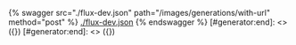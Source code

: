 [#generator:start]: <> ({ "template": "openapi" })
[#generator:start]: <> ({ "template": "openapi" })
{% swagger src="./flux-dev.json" path="/images/generations/with-url" method="post" %}
[./flux-dev.json](./flux-dev.json)
{% endswagger %}
[#generator:end]: <> ({})
[#generator:end]: <> ({})